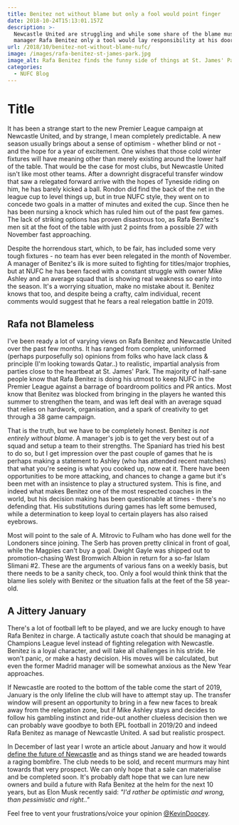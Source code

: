 ```yaml
---
title: Benitez not without blame but only a fool would point finger
date: 2018-10-24T15:13:01.157Z
description: >-
  Newcastle United are struggling and while some share of the blame must fall on
  manager Rafa Benitez only a tool would lay responsibility at his door.
url: /2018/10/benitez-not-without-blame-nufc/
image: /images/rafa-benitez-st-james-park.jpg
image_alt: Rafa Benitez finds the funny side of things at St. James' Park.
categories:
  - NUFC Blog
---
```

# Title

It has been a strange start to the new Premier League campaign at Newcastle United, and by strange, I mean completely predictable. A new season usually brings about a sense of optimism - whether blind or not - and the hope for a year of excitement. One wishes that those cold winter fixtures will have meaning other than merely existing around the lower half of the table. That would be the case for most clubs, but Newcastle United isn't like most other teams. After a downright disgraceful transfer window that saw a relegated forward arrive with the hopes of Tyneside riding on him, he has barely kicked a ball. Rondon did find the back of the net in the league cup to level things up, but in true NUFC style, they went on to concede two goals in a matter of minutes and exited the cup. Since then he has been nursing a knock which has ruled him out of the past few games. The lack of striking options has proven disastrous too, as Rafa Benitez's men sit at the foot of the table with just 2 points from a possible 27 with November fast approaching.

Despite the horrendous start, which, to be fair, has included some very tough fixtures - no team has ever been relegated in the month of November. A manager of Benitez's ilk is more suited to fighting for titles/major trophies, but at NUFC he has been faced with a constant struggle with owner Mike Ashley and an average squad that is showing real weakness so early into the season. It's a worrying situation, make no mistake about it. Benitez knows that too, and despite being a crafty, calm individual, recent comments would suggest that he fears a real relegation battle in 2019.

## Rafa not Blameless

I've been ready a lot of varying views on Rafa Benitez and Newcastle United over the past few months. It has ranged from complete, uninformed (perhaps purposefully so) opinions from folks who have lack class & principle (I'm looking towards Qatar..) to realistic, impartial analysis from parties close to the heartbeat at St. James' Park. The majority of half-sane people know that Rafa Benitez is doing his utmost to keep NUFC in the Premier League against a barrage of boardroom politics and PR antics. Most know that Benitez was blocked from bringing in the players he wanted this summer to strengthen the team, and was left deal with an average squad that relies on hardwork, organisation, and a spark of creativity to get through a 38 game campaign.

That is the truth, but we have to be completely honest. Benitez is *not entirely without blame*. A manager's job is to get the very best out of a squad and setup a team to their strengths. The Spaniard has tried his best to do so, but I get impression over the past couple of games that he is perhaps making a statement to Ashley (who has attended recent matches) that what you're seeing is what you cooked up, now eat it. There have been opportunities to be more attacking, and chances to change a game but  it's been met with an insistence to play a structured system. This is fine, and indeed what makes Benitez one of the most respected coaches in the world, but his decision making has been questionable at times - there's no defending that. His substitutions during games has left some bemused, while a determination to keep loyal to certain players has also raised eyebrows.

Most will point to the sale of A. Mitrovic to Fulham who has done well for the Londoners since joining. The Serb has proven pretty clinical in front of goal, while the Magpies can't buy a goal. Dwight Gayle was shipped out to promotion-chasing West Bromwich Albion in return for a so-far Islam Slimani #2. These are the arguments of various fans on a weekly basis, but there needs to be a sanity check, too. Only a fool would think think that the blame lies solely with Benitez or the situation falls at the feet of the 58 year-old.

## A Jittery January

There's a lot of football left to be played, and we are lucky enough to have Rafa Benitez in charge. A tactically astute coach that should be managing at Champions League level instead of fighting relegation with Newcastle. Benitez is a loyal character, and will take all challenges in his stride. He won't panic, or make a hasty decision. His moves will be calculated, but even the former Madrid manager will be somewhat anxious as the New Year approaches.

If Newcastle are rooted to the bottom of the table come the start of 2019, January is the only lifeline the club will have to attempt stay up. The transfer window will present an opportunity to bring in a few new faces to break away from the relegation zone, but if Mike Ashley stays and decides to follow his gambling instinct and ride-out another clueless decision then we can probably wave goodbye to both EPL football in 2019/20 and indeed Rafa Benitez as manage of Newcastle United. A sad but realistic prospect.

In December of last year I wrote an article about January and how it would [define the future of Newcastle](https://www.tynetime.com/2017/12/future-of-newcastle-united-delicately-poised/) and as things stand we are headed towards a raging bombfire. The club needs to be sold, and recent murmurs may hint towards that very prospect. We can only hope that a sale can materialise and be completed soon. It's probably daft hope that we can lure new owners and build a future with Rafa Benitez at the helm for the next 10 years, but as Elon Musk recently said: *"I'd rather be optimistic and wrong, than pessimistic and right.."*

Feel free to vent your frustrations/voice your opinion [@KevinDoocey](https://twitter.com/kevindoocey).

